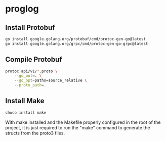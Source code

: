 # proglog

## Install Protobuf

```bash
go install google.golang.org/protobuf/cmd/protoc-gen-go@latest
go install google.golang.org/grpc/cmd/protoc-gen-go-grpc@latest
```

## Compile Protobuf

```bash
protoc api/v1/*.proto \
    --go_out=. \
    --go_opt=paths=source_relative \
    --proto_path=.
```

## Install Make

```cmd
choco install make
```

With make installed and the Makefile properly configured in the root of the project, it is just required to run the "make" command to generate the structs from the proto3 files.
